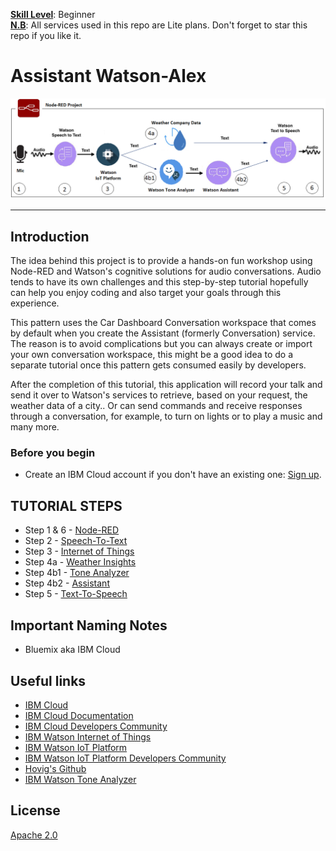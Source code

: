 
<b><u>Skill Level</u></b>: Beginner
<br><b><u>N.B</u></b>: All services used in this repo are Lite plans. Don't forget to star this repo if you like it.


# Assistant Watson-Alex

![](img/audio-arch.png)

<hr>

## Introduction

The idea behind this project is to provide a hands-on fun workshop using Node-RED and Watson's cognitive solutions for audio conversations. Audio tends to have its own challenges and this step-by-step tutorial hopefully can help you enjoy coding and also target your goals through this experience.

This pattern uses the Car Dashboard Conversation workspace that comes by default when you create the Assistant (formerly Conversation) service. The reason is to avoid complications but you can always create or import your own conversation workspace, this might be a good idea to do a separate tutorial once this pattern gets consumed easily by developers.

After the completion of this tutorial, this application will record your talk and send it over to Watson's services to retrieve, based on your request, the weather data of a city.. Or can send commands and receive responses through a conversation, for example, to turn on lights or to play a music and many more.


### Before you begin

* Create an IBM Cloud account if you don't have an existing one: [Sign up](https://console.ng.bluemix.net/registration/?target=/catalog/%3fcategory=watson).


## TUTORIAL STEPS

* Step 1 & 6 - [Node-RED](https://github.com/hovig/mic-sts-nlu-weather-tone-analyzer/blob/master/steps/nodered.md)
* Step 2 - [Speech-To-Text](https://github.com/hovig/mic-sts-nlu-weather-tone-analyzer/blob/master/steps/stt.md)
* Step 3 - [Internet of Things](https://github.com/hovig/mic-sts-nlu-weather-tone-analyzer/blob/master/steps/iot.md)
* Step 4a - [Weather Insights](https://github.com/hovig/mic-sts-nlu-weather-tone-analyzer/blob/master/steps/weather.md)
* Step 4b1 - [Tone Analyzer](https://github.com/hovig/mic-sts-nlu-weather-tone-analyzer/blob/master/steps/tone.md)
* Step 4b2 - [Assistant](https://github.com/hovig/mic-sts-nlu-weather-tone-analyzer/blob/master/steps/conversation.md)
* Step 5 - [Text-To-Speech](https://github.com/hovig/mic-sts-nlu-weather-tone-analyzer/blob/master/steps/tts.md)


## Important Naming Notes

* Bluemix aka IBM Cloud


## Useful links

* [IBM Cloud](https://bluemix.net/)  
* [IBM Cloud Documentation](https://www.ng.bluemix.net/docs/)  
* [IBM Cloud Developers Community](http://developer.ibm.com/bluemix)  
* [IBM Watson Internet of Things](http://www.ibm.com/internet-of-things/)  
* [IBM Watson IoT Platform](http://www.ibm.com/internet-of-things/iot-solutions/watson-iot-platform/)   
* [IBM Watson IoT Platform Developers Community](https://developer.ibm.com/iotplatform/)
* [Hovig's Github](https://github.com/hovig?tab=repositories)
* [IBM Watson Tone Analyzer](https://console.bluemix.net/docs/services/tone-analyzer/index.html#tone-analyzer-endpoints)

## License
[Apache 2.0](LICENSE)

